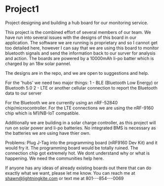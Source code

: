 # Project1
Project designing and building a hub board for our monitoring service. 


This project is the combined effort of several members of our team. 
We have run into several issues with the designs of this board in our application. 
The software we are running is proprietary and so I cannot get too detailed here, however I can say that we are using this board to monitor bluetooth signals and send the information back to our surver for analysis and action. 
The boards are powered by a 10000mAh li-po batter which is charged by an 18w solar pannel. 

The designs are in the repo, and we are open to suggestions and help. 


For the 'hubs' we need two major things:
1 - BLE (Bluetooth Low Energy) or Bluetooth 5.0
2 - LTE or another cellular connection to report the Bluetooth data to our server

For the Bluetooth we are currently using an nRF-52840 chip/microcontroller. For the LTE connections we are using the nRF-9160 chip which is M1/NB-IoT compatible. 

Additionally we are building in a solar charge controller, as this project will run on solar power and li-po batteries. 
No integrated BMS is necessary as the batteries we are using have thier own. 

Problems: Plug J-Tag into the programming board (nRF9160 Dev Kit) and it would fry it. The programming board would be totally ruined. The connection chip got extremely hot. We dont understand why or what is happening. We need the communities help here. 


If anyone has any ideas of already existing boards out there that can do exactly what we want, please let me know. 
You can reach me at shawn@lightningkite.com or text me at 801---854---0069
